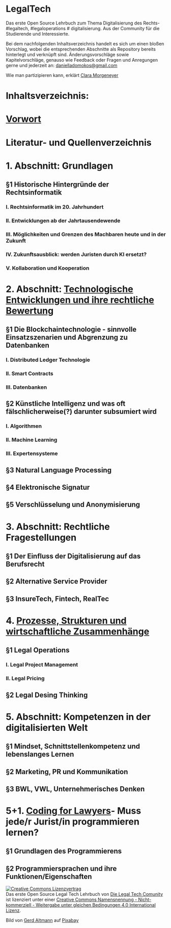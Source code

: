 # LegalTech
Das erste Open Source Lehrbuch zum Thema Digitalisierung des Rechts- #legaltech, #legaloperations # digitalisierung. Aus der Community für die Studierende und Interessierte.

Bei dem nachfolgenden Inhaltsverzeichnis handelt es sich um einen bloßen Vorschlag, wobei die entsprechenden Abschnitte als Repository bereits hinterlegt und verknüpft sind. Änderungsvorschläge sowie Kapitelvorschläge, genauso wie Feedback oder Fragen und Anregungen gerne und jederzeit an: danielladomokos@gmail.com

Wie man partizipieren kann, erklärt [Clara Morgeneyer](https://github.com/DaniellaDomokos/git-erklaert)

# Inhaltsverzeichnis:

# [Vorwort](https://github.com/DaniellaDomokos/Vorwort)

# Literatur- und Quellenverzeichnis

# 1. Abschnitt: Grundlagen 
  ## §1 Historische Hintergründe der Rechtsinformatik
   ### I. Rechtsinformatik im 20. Jahrhundert
   ### II. Entwicklungen ab der Jahrtausendewende
   ### III. Möglichkeiten und Grenzen des Machbaren heute und in der Zukunft
   ### IV. Zukunftsausblick: werden Juristen durch KI ersetzt?
   ### V. Kollaboration und Kooperation
# 2. Abschnitt: [Technologische Entwicklungen und ihre rechtliche Bewertung](https://github.com/DaniellaDomokos/technologische-Entwicklungen-und-ihre-rechtliche-bewertung)
  ## §1 Die Blockchaintechnologie - sinnvolle Einsatzszenarien und Abgrenzung zu Datenbanken
   ### I. Distributed Ledger Technologie
   ### II. Smart Contracts
   ### III. Datenbanken
  ## §2 Künstliche Intelligenz und was oft fälschlicherweise(?) darunter subsumiert wird
  ### I. Algorithmen
  ### II. Machine Learning
  ### III. Expertensysteme
## §3 Natural Language Processing
## §4 Elektronische Signatur
## §5 Verschlüsselung und Anonymisierung
# 3. Abschnitt: Rechtliche Fragestellungen
 ## §1 Der Einfluss der Digitalisierung auf das Berufsrecht
 ## §2 Alternative Service Provider
 ## §3 InsureTech, Fintech, RealTec
 # 4. [Prozesse, Strukturen und wirtschaftliche Zusammenhänge](https://github.com/DaniellaDomokos/-Prozesse-Strukturen-und-wirtschaftliche-Zusammenhaenge/blob/master/README.md)
 ## §1 Legal Operations
  ### I. Legal Project Management
  ### II. Legal Pricing 
 ## §2 Legal Desing Thinking
# 5. Abschnitt: Kompetenzen in der digitalisierten Welt
 ## §1 Mindset, Schnittstellenkompetenz und lebenslanges Lernen 
 ## §2 Marketing, PR und Kommunikation
 ## §3 BWL, VWL, Unternehmerisches Denken
 # 5+1. [Coding for Lawyers](https://github.com/DaniellaDomokos/Coding-for-Lawyers)- Muss jede/r Jurist/in programmieren lernen?
 ## §1 Grundlagen des Programmierens
 ## §2 Programmiersprachen und ihre Funktionen/Eigenschaften 



<a rel="license" href="http://creativecommons.org/licenses/by-nc-sa/4.0/"><img alt="Creative Commons Lizenzvertrag" style="border-width:0" src="https://i.creativecommons.org/l/by-nc-sa/4.0/88x31.png" /></a><br /><span xmlns:dct="http://purl.org/dc/terms/" href="http://purl.org/dc/dcmitype/Text" property="dct:title" rel="dct:type">Das erste Open Source Legal Tech Lehrbuch</span> von <a xmlns:cc="http://creativecommons.org/ns#" href="https://github.com/DaniellaDomokos/LegalTech.git" property="cc:attributionName" rel="cc:attributionURL">Die Legal Tech Comunity </a> ist lizenziert unter einer <a rel="license" href="http://creativecommons.org/licenses/by-nc-sa/4.0/">Creative Commons Namensnennung - Nicht-kommerziell - Weitergabe unter gleichen Bedingungen 4.0 International Lizenz</a>.

Bild von <a href="https://pixabay.com/de/users/geralt-9301/?utm_source=link-attribution&amp;utm_medium=referral&amp;utm_campaign=image&amp;utm_content=1691282">Gerd Altmann</a> auf <a href="https://pixabay.com/de/?utm_source=link-attribution&amp;utm_medium=referral&amp;utm_campaign=image&amp;utm_content=1691282">Pixabay</a>
